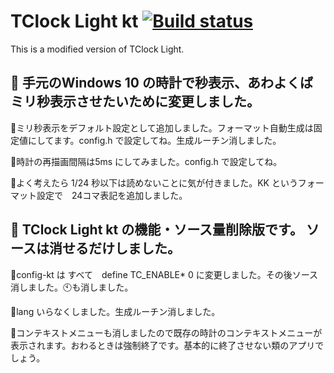 # TClock Light kt [![Build status](https://ci.appveyor.com/api/projects/status/e2rljlqdk6gpql89/branch/master?svg=true)](https://ci.appveyor.com/project/katakk/tclocklight/branch/master)

This is a modified version of TClock Light.

## :rabbit: 手元のWindows 10 の時計で秒表示、あわよくばミリ秒表示させたいために変更しました。

:rabbit2:ミリ秒表示をデフォルト設定として追加しました。フォーマット自動生成は固定値にしてます。config.h で設定してね。生成ルーチン消しました。

:rabbit2:時計の再描画間隔は5ms にしてみました。config.h で設定してね。

:rabbit2:よく考えたら 1/24 秒以下は読めないことに気が付きました。KK というフォーマット設定で　24コマ表記を追加しました。

## :rabbit: TClock Light kt の機能・ソース量削除版です。 ソースは消せるだけしました。

:rabbit2:config-kt は すべて　define TC_ENABLE* 0 に変更しました。その後ソース消しました。:clock10:も消しました。

:rabbit2:lang いらなくしました。生成ルーチン消しました。

:rabbit2:コンテキストメニューも消しましたので既存の時計のコンテキストメニューが表示されます。おわるときは強制終了です。基本的に終了させない類のアプリでしょう。

